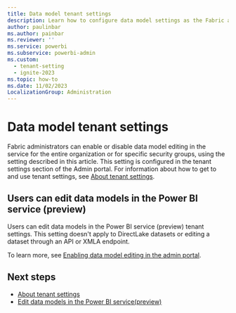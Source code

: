 ```yaml
---
title: Data model tenant settings
description: Learn how to configure data model settings as the Fabric administrator.
author: paulinbar
ms.author: painbar
ms.reviewer: ''
ms.service: powerbi
ms.subservice: powerbi-admin
ms.custom:
  - tenant-setting
  - ignite-2023
ms.topic: how-to
ms.date: 11/02/2023
LocalizationGroup: Administration
---
```


# Data model tenant settings

Fabric administrators can enable or disable data model editing in the service for the entire organization or for specific security groups, using the setting described in this article. This setting is configured in the tenant settings section of the Admin portal. For information about how to get to and use tenant settings, see [About tenant settings](tenant-settings-index.md).

## Users can edit data models in the Power BI service (preview)

Users can edit data models in the Power BI service (preview) tenant settings. This setting doesn't apply to DirectLake datasets or editing a dataset through an API or XMLA endpoint.

To learn more, see [Enabling data model editing in the admin portal](/power-bi/transform-model/service-edit-data-models#enabling-data-model-editing-in-the-admin-portal).

## Next steps

* [About tenant settings](tenant-settings-index.md)
* [Edit data models in the Power BI service(preview)](/power-bi/transform-model/service-edit-data-models)
